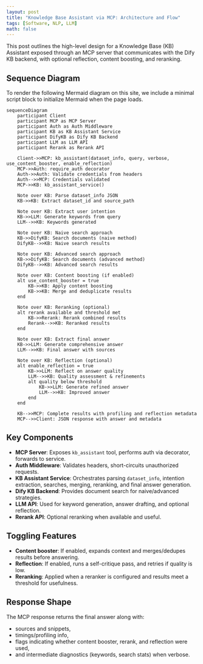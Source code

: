 ```yaml
---
layout: post
title: "Knowledge Base Assistant via MCP: Architecture and Flow"
tags: [Software, NLP, LLM]
math: false
---
```


This post outlines the high-level design for a Knowledge Base (KB) Assistant exposed through an MCP server that communicates with the Dify KB backend, with optional reflection, content boosting, and reranking.

## Sequence Diagram

To render the following Mermaid diagram on this site, we include a minimal script block to initialize Mermaid when the page loads.

<script src="https://cdn.jsdelivr.net/npm/mermaid@10/dist/mermaid.min.js"></script>
<script>
  if (window.mermaid) {
    mermaid.initialize({ startOnLoad: true, theme: 'default' });
  }
  document.addEventListener('DOMContentLoaded', function() {
    if (window.mermaid) { mermaid.init(); }
  });
</script>

```mermaid
sequenceDiagram
    participant Client
    participant MCP as MCP Server
    participant Auth as Auth Middleware
    participant KB as KB Assistant Service
    participant DifyKB as Dify KB Backend
    participant LLM as LLM API
    participant Rerank as Rerank API

    Client->>MCP: kb_assistant(dataset_info, query, verbose, use_content_booster, enable_reflection)
    MCP->>Auth: require_auth decorator
    Auth->>Auth: Validate credentials from headers
    Auth-->>MCP: Credentials validated
    MCP->>KB: kb_assistant_service()

    Note over KB: Parse dataset_info JSON
    KB->>KB: Extract dataset_id and source_path

    Note over KB: Extract user intention
    KB->>LLM: Generate keywords from query
    LLM-->>KB: Keywords generated

    Note over KB: Naive search approach
    KB->>DifyKB: Search documents (naive method)
    DifyKB-->>KB: Naive search results

    Note over KB: Advanced search approach
    KB->>DifyKB: Search documents (advanced method)
    DifyKB-->>KB: Advanced search results

    Note over KB: Content boosting (if enabled)
    alt use_content_booster = true
        KB->>KB: Apply content boosting
        KB->>KB: Merge and deduplicate results
    end

    Note over KB: Reranking (optional)
    alt rerank available and threshold met
        KB->>Rerank: Rerank combined results
        Rerank-->>KB: Reranked results
    end

    Note over KB: Extract final answer
    KB->>LLM: Generate comprehensive answer
    LLM-->>KB: Final answer with sources

    Note over KB: Reflection (optional)
    alt enable_reflection = true
        KB->>LLM: Reflect on answer quality
        LLM-->>KB: Quality assessment & refinements
        alt quality below threshold
            KB->>LLM: Generate refined answer
            LLM-->>KB: Improved answer
        end
    end

    KB-->>MCP: Complete results with profiling and reflection metadata
    MCP-->>Client: JSON response with answer and metadata
```

## Key Components

- **MCP Server**: Exposes `kb_assistant` tool, performs auth via decorator, forwards to service.
- **Auth Middleware**: Validates headers, short-circuits unauthorized requests.
- **KB Assistant Service**: Orchestrates parsing `dataset_info`, intention extraction, searches, merging, reranking, and final answer generation.
- **Dify KB Backend**: Provides document search for naive/advanced strategies.
- **LLM API**: Used for keyword generation, answer drafting, and optional reflection.
- **Rerank API**: Optional reranking when available and useful.

## Toggling Features

- **Content booster**: If enabled, expands context and merges/dedupes results before answering.
- **Reflection**: If enabled, runs a self-critique pass, and retries if quality is low.
- **Reranking**: Applied when a reranker is configured and results meet a threshold for usefulness.

## Response Shape

The MCP response returns the final answer along with:
- sources and snippets,
- timings/profiling info,
- flags indicating whether content booster, rerank, and reflection were used,
- and intermediate diagnostics (keywords, search stats) when verbose.


